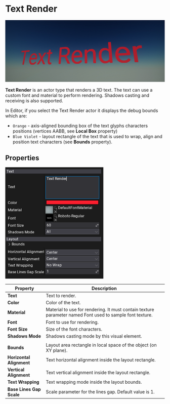 # Text Render

![Text Render](media/title.jpg)

**Text Render** is an actor type that renders a 3D text. The text can use a custom font and material to perform rendering. Shadows casting and receiving is also supported.

In Editor, if you select the Text Render actor it displays the debug bounds which are:
* `Orange` - axis-aligned bounding box of the text glyphs characters positions (vertices AABB, see **Local Box** property)
* `Blue Violet` - layout rectangle of the text that is used to wrap, align and position text characters (see **Bounds** property).

## Properties

![Text Render Properties](media/properties.png)

| Property | Description |
|--------|--------|
| **Text** | Text to render. |
| **Color** | Color of the text. |
| **Material** | Material to use for rendering. It must contain texture parameter named Font used to sample font texture. |
| **Font** | Font to use for rendering. |
| **Font Size** | Size of the font characters. |
| **Shadows Mode** | Shadows casting mode by this visual element. |
|||
| **Bounds** | Layout area rectangle in local space of the object (on XY plane). |
| **Horizontal Alignment** | Text horizontal alignment inside the layout rectangle. |
| **Vertical Alignment** | Text vertical alignment inside the layout rectangle. |
| **Text Wrapping** | Text wrapping mode inside the layout bounds. |
| **Base Lines Gap Scale** | Scale parameter for the lines gap. Default value is 1. |
